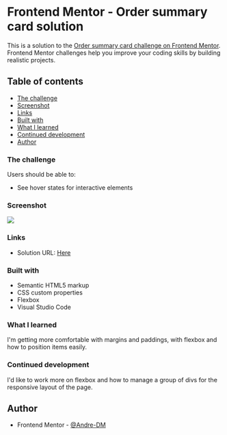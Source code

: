 # Frontend Mentor - Order summary card solution

This is a solution to the [Order summary card challenge on Frontend Mentor](https://www.frontendmentor.io/challenges/order-summary-component-QlPmajDUj). Frontend Mentor challenges help you improve your coding skills by building realistic projects. 

## Table of contents

  - [The challenge](#the-challenge)
  - [Screenshot](#screenshot)
  - [Links](#links)
  - [Built with](#built-with)
  - [What I learned](#what-i-learned)
  - [Continued development](#continued-development)
- [Author](#author)


### The challenge

Users should be able to:

- See hover states for interactive elements

### Screenshot

![](https://tinyurl.com/yhnsd45o)

### Links

- Solution URL: [Here](https://www.frontendmentor.io/challenges/order-summary-component-QlPmajDUj/hub/solution-with-css-flexbox-1jKIjo20N)

### Built with

- Semantic HTML5 markup
- CSS custom properties
- Flexbox
- Visual Studio Code

### What I learned

I'm getting more comfortable with margins and paddings, with flexbox and how to position items easily.

### Continued development

I'd like to work more on flexbox and how to manage a group of divs for the responsive layout of the page.

## Author

- Frontend Mentor - [@Andre-DM](https://www.frontendmentor.io/profile/Andre-DM)